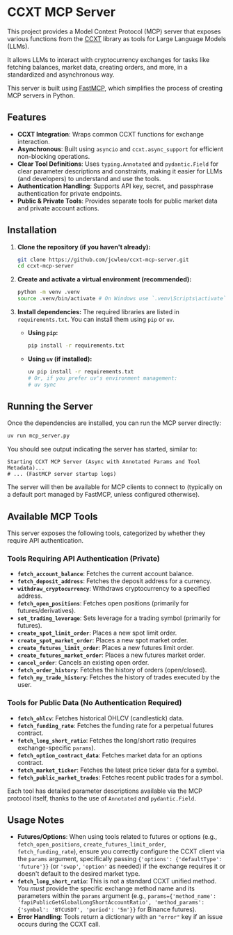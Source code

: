 # CCXT MCP Server

This project provides a Model Context Protocol (MCP) server that exposes various functions from the [CCXT](https://github.com/ccxt/ccxt) library as tools for Large Language Models (LLMs).

It allows LLMs to interact with cryptocurrency exchanges for tasks like fetching balances, market data, creating orders, and more, in a standardized and asynchronous way.

This server is built using [FastMCP](https://gofastmcp.com/), which simplifies the process of creating MCP servers in Python.

## Features

*   **CCXT Integration**: Wraps common CCXT functions for exchange interaction.
*   **Asynchronous**: Built using `asyncio` and `ccxt.async_support` for efficient non-blocking operations.
*   **Clear Tool Definitions**: Uses `typing.Annotated` and `pydantic.Field` for clear parameter descriptions and constraints, making it easier for LLMs (and developers) to understand and use the tools.
*   **Authentication Handling**: Supports API key, secret, and passphrase authentication for private endpoints.
*   **Public & Private Tools**: Provides separate tools for public market data and private account actions.

## Installation

1.  **Clone the repository (if you haven't already):**
    ```bash
    git clone https://github.com/jcwleo/ccxt-mcp-server.git
    cd ccxt-mcp-server
    ```

2.  **Create and activate a virtual environment (recommended):**
    ```bash
    python -m venv .venv
    source .venv/bin/activate # On Windows use `.venv\Scripts\activate`
    ```

3.  **Install dependencies:**
    The required libraries are listed in `requirements.txt`. You can install them using `pip` or `uv`.

    *   **Using `pip`:**
        ```bash
        pip install -r requirements.txt
        ```
    *   **Using `uv` (if installed):**
        ```bash
        uv pip install -r requirements.txt
        # Or, if you prefer uv's environment management:
        # uv sync
        ```

## Running the Server

Once the dependencies are installed, you can run the MCP server directly:

```bash
uv run mcp_server.py
```

You should see output indicating the server has started, similar to:

```
Starting CCXT MCP Server (Async with Annotated Params and Tool Metadata)...
# ... (FastMCP server startup logs)
```

The server will then be available for MCP clients to connect to (typically on a default port managed by FastMCP, unless configured otherwise).

## Available MCP Tools

This server exposes the following tools, categorized by whether they require API authentication.

### Tools Requiring API Authentication (Private)

*   **`fetch_account_balance`**: Fetches the current account balance.
*   **`fetch_deposit_address`**: Fetches the deposit address for a currency.
*   **`withdraw_cryptocurrency`**: Withdraws cryptocurrency to a specified address.
*   **`fetch_open_positions`**: Fetches open positions (primarily for futures/derivatives).
*   **`set_trading_leverage`**: Sets leverage for a trading symbol (primarily for futures).
*   **`create_spot_limit_order`**: Places a new spot limit order.
*   **`create_spot_market_order`**: Places a new spot market order.
*   **`create_futures_limit_order`**: Places a new futures limit order.
*   **`create_futures_market_order`**: Places a new futures market order.
*   **`cancel_order`**: Cancels an existing open order.
*   **`fetch_order_history`**: Fetches the history of orders (open/closed).
*   **`fetch_my_trade_history`**: Fetches the history of trades executed by the user.

### Tools for Public Data (No Authentication Required)

*   **`fetch_ohlcv`**: Fetches historical OHLCV (candlestick) data.
*   **`fetch_funding_rate`**: Fetches the funding rate for a perpetual futures contract.
*   **`fetch_long_short_ratio`**: Fetches the long/short ratio (requires exchange-specific `params`).
*   **`fetch_option_contract_data`**: Fetches market data for an options contract.
*   **`fetch_market_ticker`**: Fetches the latest price ticker data for a symbol.
*   **`fetch_public_market_trades`**: Fetches recent public trades for a symbol.

Each tool has detailed parameter descriptions available via the MCP protocol itself, thanks to the use of `Annotated` and `pydantic.Field`.

## Usage Notes

*   **Futures/Options**: When using tools related to futures or options (e.g., `fetch_open_positions`, `create_futures_limit_order`, `fetch_funding_rate`), ensure you correctly configure the CCXT client via the `params` argument, specifically passing `{'options': {'defaultType': 'future'}}` (or `'swap'`, `'option'` as needed) if the exchange requires it or doesn't default to the desired market type.
*   **`fetch_long_short_ratio`**: This is not a standard CCXT unified method. You *must* provide the specific exchange method name and its parameters within the `params` argument (e.g., `params={'method_name': 'fapiPublicGetGlobalLongShortAccountRatio', 'method_params': {'symbol': 'BTCUSDT', 'period': '5m'}}` for Binance futures).
*   **Error Handling**: Tools return a dictionary with an `"error"` key if an issue occurs during the CCXT call. 
